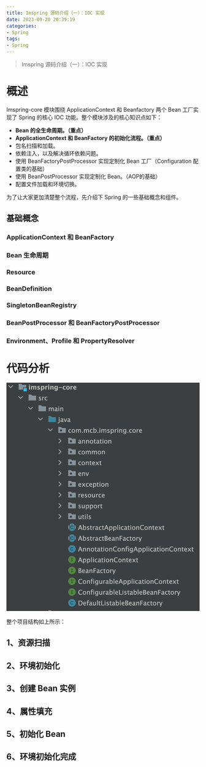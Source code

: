 ```yaml
---
title: Imspring 源码介绍（一）：IOC 实现
date: 2023-09-20 20:39:19
categories:
- Spring
tags:
- Spring
---
```


> Imspring 源码介绍（一）：IOC 实现

<!--more-->

# 概述

Imspring-core 模块围绕 ApplicationContext 和 Beanfactory 两个 Bean 工厂实现了 Spring 的核心 IOC 功能。整个模块涉及的核心知识点如下：

* **Bean 的全生命周期。（重点）**
* **ApplicationContext 和 BeanFactory 的初始化流程。（重点）**
* 包名扫描和加载。
* 依赖注入，以及解决循环依赖问题。
* 使用 BeanFactoryPostProcessor 实现定制化 Bean 工厂（Configuration 配置类的基础）
* 使用 BeanPostProcessor 实现定制化 Bean。（AOP的基础）
* 配置文件加载和环境切换。

为了让大家更加清楚整个流程，先介绍下 Spring 的一些基础概念和组件。

## 基础概念

### ApplicationContext 和 BeanFactory

### Bean 生命周期

### Resource

### BeanDefinition

### SingletonBeanRegistry

### BeanPostProcessor 和 BeanFactoryPostProcessor

### Environment、Profile 和 PropertyResolver

# 代码分析

![image-20231127202003918](2023-11-26-Imspring-源码介绍（一）：IOC-实现/image-20231127202003918.png)

整个项目结构如上所示：

## 1、资源扫描



## 2、环境初始化



## 3、创建 Bean 实例



## 4、属性填充



## 5、初始化 Bean



## 6、环境初始化完成
